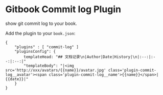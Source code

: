 Gitbook Commit log Plugin
==============

show git commit log to your book.

Add the plugin to your `book.json`:

```
{
	"plugins" : [ "commit-log" ]
	"pluginsConfig": {
		templateHead: "## 文档记录\n|Author|Date|History|\n|:--:|:--:|:--:|"
  		"templateBody": "|<img src='http://xxx/avatars/{{name}}/avatar.jpg' class='plugin-commit-log__avatar'><span class='plugin-commit-log__name'>{{name}}</span>|{{date}}|"
	}
}		
```